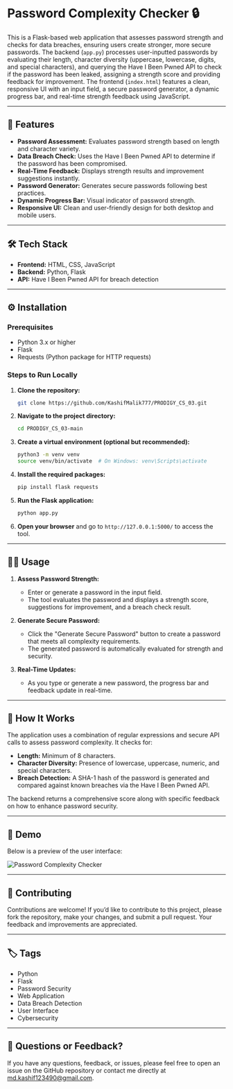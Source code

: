 # Password Complexity Checker 🔒

This is a Flask-based web application that assesses password strength and checks for data breaches, ensuring users create stronger, more secure passwords. The backend (`app.py`) processes user-inputted passwords by evaluating their length, character diversity (uppercase, lowercase, digits, and special characters), and querying the Have I Been Pwned API to check if the password has been leaked, assigning a strength score and providing feedback for improvement. The frontend (`index.html`) features a clean, responsive UI with an input field, a secure password generator, a dynamic progress bar, and real-time strength feedback using JavaScript.

---

## 🚀 Features

- **Password Assessment:** Evaluates password strength based on length and character variety.
- **Data Breach Check:** Uses the Have I Been Pwned API to determine if the password has been compromised.
- **Real-Time Feedback:** Displays strength results and improvement suggestions instantly.
- **Password Generator:** Generates secure passwords following best practices.
- **Dynamic Progress Bar:** Visual indicator of password strength.
- **Responsive UI:** Clean and user-friendly design for both desktop and mobile users.

---

## 🛠️ Tech Stack

- **Frontend:** HTML, CSS, JavaScript
- **Backend:** Python, Flask
- **API:** Have I Been Pwned API for breach detection

---

## ⚙️ Installation

### Prerequisites

- Python 3.x or higher
- Flask
- Requests (Python package for HTTP requests)

### Steps to Run Locally

1. **Clone the repository:**

    ```bash
    git clone https://github.com/KashifMalik777/PRODIGY_CS_03.git
    ```

2. **Navigate to the project directory:**

    ```bash
    cd PRODIGY_CS_03-main
    ```

3. **Create a virtual environment (optional but recommended):**

    ```bash
    python3 -m venv venv
    source venv/bin/activate  # On Windows: venv\Scripts\activate
    ```

4. **Install the required packages:**

    ```bash
    pip install flask requests
    ```

5. **Run the Flask application:**

    ```bash
    python app.py
    ```

6. **Open your browser** and go to `http://127.0.0.1:5000/` to access the tool.

---

## 🧑‍💻 Usage

1. **Assess Password Strength:**
    - Enter or generate a password in the input field.
    - The tool evaluates the password and displays a strength score, suggestions for improvement, and a breach check result.

2. **Generate Secure Password:**
    - Click the "Generate Secure Password" button to create a password that meets all complexity requirements.
    - The generated password is automatically evaluated for strength and security.

3. **Real-Time Updates:**
    - As you type or generate a new password, the progress bar and feedback update in real-time.

---

## 📖 How It Works

The application uses a combination of regular expressions and secure API calls to assess password complexity. It checks for:
- **Length:** Minimum of 8 characters.
- **Character Diversity:** Presence of lowercase, uppercase, numeric, and special characters.
- **Breach Detection:** A SHA-1 hash of the password is generated and compared against known breaches via the Have I Been Pwned API.  

The backend returns a comprehensive score along with specific feedback on how to enhance password security.

---

## 🎨 Demo

Below is a preview of the user interface:

![Password Complexity Checker](password.gif)

---

## 🤝 Contributing

Contributions are welcome! If you’d like to contribute to this project, please fork the repository, make your changes, and submit a pull request. Your feedback and improvements are appreciated.

---

## 🏷️ Tags

- Python
- Flask
- Password Security
- Web Application
- Data Breach Detection
- User Interface
- Cybersecurity

---

## 💬 Questions or Feedback?

If you have any questions, feedback, or issues, please feel free to open an issue on the GitHub repository or contact me directly at [md.kashif123490@gmail.com](mailto:your-email@example.com).

